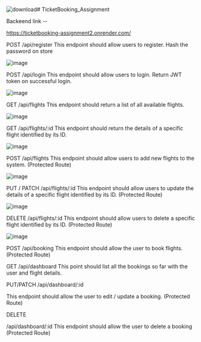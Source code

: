 ![download](https://github.com/ABHAY-22/TicketBooking_Assignment/assets/51116785/2c40477d-79dd-4076-bfcc-4cee772a7b6e)# TicketBooking_Assignment


Backeend link --

https://ticketbooking-assignment2.onrender.com/

POST
/api/register
This endpoint should allow users to register. Hash the password on store

![image](https://github.com/ABHAY-22/TicketBooking_Assignment/assets/51116785/7116f765-0cd3-47e1-883b-250b19526120)


POST
/api/login
This endpoint should allow users to login. Return JWT token on successful login.


![image](https://github.com/ABHAY-22/TicketBooking_Assignment/assets/51116785/cb8146cd-804c-4b0d-bb30-b48775bfd520)



GET
/api/flights
This endpoint should return a list of all available flights.

![image](https://github.com/ABHAY-22/TicketBooking_Assignment/assets/51116785/941ace23-2a29-49c0-8e36-8d4b1e714f17)


GET
/api/flights/:id
This endpoint should return the details of a specific flight identified by its ID.

![image](https://github.com/ABHAY-22/TicketBooking_Assignment/assets/51116785/1c77b89d-b9ce-4837-841f-ae2d8abebcf5)


POST
/api/flights
This endpoint should allow users to add new flights to the system. (Protected Route)

![image](https://github.com/ABHAY-22/TicketBooking_Assignment/assets/51116785/7a1f08cf-e2ac-4551-ab96-20ba4b38d505)


PUT / PATCH
/api/flights/:id
This endpoint should allow users to update the details of a specific flight identified by its ID. (Protected Route)

![image](https://github.com/ABHAY-22/TicketBooking_Assignment/assets/51116785/e6ef7515-d641-499c-b236-8cbe2862ea4d)


DELETE
/api/flights/:id
This endpoint should allow users to delete a specific flight identified by its ID. (Protected Route)

![image](https://github.com/ABHAY-22/TicketBooking_Assignment/assets/51116785/ee72318c-13e9-452a-8bc8-2e3da589e7dd)


POST
/api/booking
This endpoint should allow the user to book flights. (Protected Route)



GET
/api/dashboard
This point should list all the bookings so far with the user and flight details.

PUT/PATCH
/api/dashboard/:id


This endpoint should allow the user to edit / update a booking. (Protected Route)

DELETE

/api/dashboard/:id
This endpoint should allow the user to delete a booking (Protected Route)

